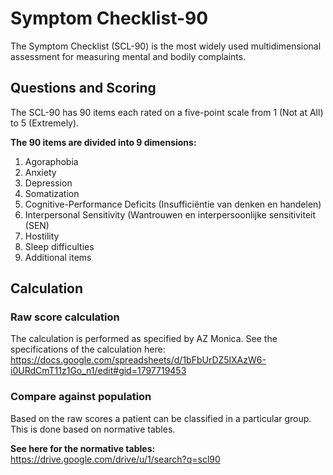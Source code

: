 # Symptom Checklist-90

The Symptom Checklist (SCL-90) is the most widely used multidimensional assessment for measuring mental and bodily complaints.
## Questions and Scoring

The SCL-90 has 90 items each rated on a five-point scale from 1 (Not at All) to 5 (Extremely).

**The 90 items are divided into 9 dimensions:**
1. Agoraphobia
2. Anxiety
3. Depression
4. Somatization
5. Cognitive-Performance Deficits (Insufficiëntie van denken en handelen)
6. Interpersonal Sensitivity (Wantrouwen en interpersoonlijke sensitiviteit (SEN)
7. Hostility
8. Sleep difficulties
9. Additional items

## Calculation

### Raw score calculation

The calculation is performed as specified by AZ Monica. See the specifications of the calculation here:
https://docs.google.com/spreadsheets/d/1bFbUrDZ5lXAzW6-i0URdCmT11z1Go_n1/edit#gid=1797719453

### Compare against population

Based on the raw scores a patient can be classified in a particular group. This is done based on normative tables.

**See here for the normative tables:**
https://drive.google.com/drive/u/1/search?q=scl90
